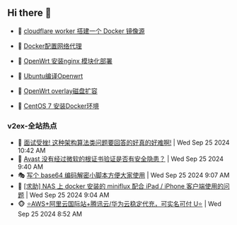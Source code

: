 ## Hi there 👋

<!--
**dkyg666/dkyg666** is a ✨ _special_ ✨ repository because its `README.md` (this file) appears on your GitHub profile.

Here are some ideas to get you started:

- 🔭 I’m currently working on ...
- 🌱 I’m currently learning ...
- 👯 I’m looking to collaborate on ...
- 🤔 I’m looking for help with ...
- 💬 Ask me about ...
- 📫 How to reach me: ...
- 😄 Pronouns: ...
- ⚡ Fun fact: ...
-->

<!-- BLOG-POST-LIST:START -->
- 🦩 [cloudflare worker 搭建一个 Docker 镜像源](http://blog.1996099.xyz/archives/cloudflare-worker-da-jian-yi-ge-docker-jing-xiang-zhan) 

- 🚦 [Docker配置网络代理](http://blog.1996099.xyz/archives/dockerpei-zhi-wang-luo-dai-li) 

- 🫶 [OpenWrt 安装nginx 模块化部署](http://blog.1996099.xyz/archives/openwrt-an-zhuang-nginx-mo-kuai-hua-bu-shu) 

- 🦄 [Ubuntu编译Openwrt](http://blog.1996099.xyz/archives/ubuntuzi-bian-yi-openwrt) 

- 🐻 [OpenWrt overlay磁盘扩容](http://blog.1996099.xyz/archives/openwrt-overlay) 

- 🤖 [CentOS 7 安装Docker环境](http://blog.1996099.xyz/archives/centos-docker) 
<!-- BLOG-POST-LIST:END -->

### v2ex-全站热点
<!-- v2ex:START -->
- 🥸 [面试受挫! 这种架构算法类问题要回答的好真的好难啊!](https://www.v2ex.com/t/1075772#reply1) | Wed Sep 25 2024 10:42 AM
- 🤗 [Avast 没有经过微软的根证书验证是否有安全隐患？](https://www.v2ex.com/t/1075758#reply1) | Wed Sep 25 2024 9:40 AM
- 🎭 [写个 base64 编码解密小脚本方便大家使用](https://www.v2ex.com/t/1075745#reply9) | Wed Sep 25 2024 9:07 AM
- 🥷 [[求助] NAS 上 docker 安装的 miniflux 配合 iPad / iPhone 客户端使用的问题](https://www.v2ex.com/t/1075744#reply2) | Wed Sep 25 2024 9:04 AM
- 🐵 [⭐AWS+阿里云国际站+腾讯云/华为云稳定代充，可实名可付 U⭐](https://www.v2ex.com/t/1075740#reply0) | Wed Sep 25 2024 8:52 AM<!-- v2ex:END -->

